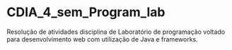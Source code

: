 # CDIA_4_sem_Program_lab

Resolução de atividades disciplina de Laboratório de programação voltado para desenvolvimento web com utilização de Java e frameworks.
